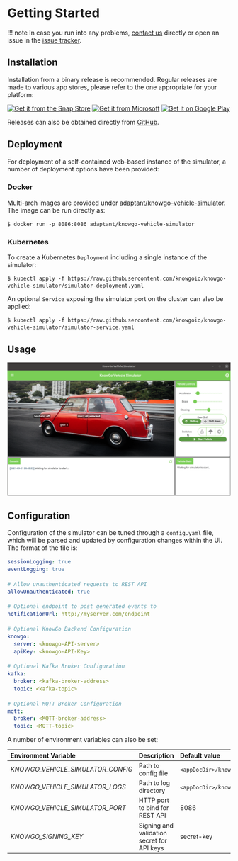 # Getting Started

!!! note
    In case you run into any problems, [contact us][contact] directly
    or open an issue in the [issue tracker][tracker].

[contact]: mailto:labs@adaptant.io
[tracker]: https://github.com/knowgoio/knowgo-vehicle-simulator/issues

## Installation

Installation from a binary release is recommended. Regular releases are
made to various app stores, please refer to the one appropriate for
your platform:

[![Get it from the Snap Store](https://snapcraft.io/static/images/badges/en/snap-store-black.svg)](https://snapcraft.io/knowgo-vehicle-simulator)
<a href='https://www.microsoft.com/store/apps/9N70DBN4ZX3W?cid=storebadge&ocid=badge'><img src='https://developer.microsoft.com/store/badges/images/English_get-it-from-MS.png' alt='Get it from Microsoft' style='width: 182px; height: 56px;'/></a>
<a href='https://play.google.com/store/apps/details?id=io.knowgo.vehicle.simulator&pcampaignid=pcampaignidMKT-Other-global-all-co-prtnr-py-PartBadge-Mar2515-1'><img alt='Get it on Google Play' src='https://upload.wikimedia.org/wikipedia/commons/thumb/7/78/Google_Play_Store_badge_EN.svg/1280px-Google_Play_Store_badge_EN.svg.png' width=190/></a>

Releases can also be obtained directly from [GitHub][releases].

[releases]: https://github.com/knowgoio/knowgo-vehicle-simulator/releases

## Deployment

For deployment of a self-contained web-based instance of the simulator,
a number of deployment options have been provided:

### Docker

Multi-arch images are provided under [adaptant/knowgo-vehicle-simulator].
The image can be run directly as:

```
$ docker run -p 8086:8086 adaptant/knowgo-vehicle-simulator
```

[adaptant/knowgo-vehicle-simulator]: https://hub.docker.com/repository/docker/adaptant/knowgo-vehicle-simulator

### Kubernetes

To create a Kubernetes `Deployment` including a single instance of the
simulator:

```
$ kubectl apply -f https://raw.githubusercontent.com/knowgoio/knowgo-vehicle-simulator/simulator-deployment.yaml
```

An optional `Service` exposing the simulator port on the cluster can
also be applied:

```
$ kubectl apply -f https://raw.githubusercontent.com/knowgoio/knowgo-vehicle-simulator/simulator-service.yaml
```

## Usage

![Usage Example](images/usage-example.gif)

## Configuration

Configuration of the simulator can be tuned through a `config.yaml`
file, which will be parsed and updated by configuration changes within
the UI. The format of the file is:

```yaml
sessionLogging: true
eventLogging: true

# Allow unauthenticated requests to REST API
allowUnauthenticated: true

# Optional endpoint to post generated events to
notificationUrl: http://myserver.com/endpoint

# Optional KnowGo Backend Configuration
knowgo:
  server: <knowgo-API-server>
  apiKey: <knowgo-API-Key>

# Optional Kafka Broker Configuration
kafka:
  broker: <kafka-broker-address>
  topic: <kafka-topic>

# Optional MQTT Broker Configuration
mqtt:
  broker: <MQTT-broker-address>
  topic: <MQTT-topic>
```

A number of environment variables can also be set:

Environment Variable | Description | Default value
:-------------------|:-----------|:-------------
*KNOWGO_VEHICLE_SIMULATOR_CONFIG* | Path to config file | `<appDocDir>/knowgo_vehicle_simulator/config.yaml`
*KNOWGO_VEHICLE_SIMULATOR_LOGS* | Path to log directory | `<appDocDir>/knowgo_vehicle_simulator/logs`
*KNOWGO_VEHICLE_SIMULATOR_PORT* | HTTP port to bind for REST API | 8086
*KNOWGO_SIGNING_KEY* | Signing and validation secret for API keys | secret-key

